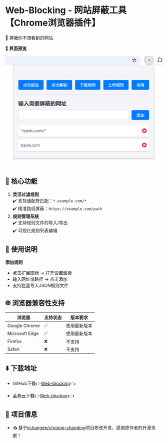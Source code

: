 # Web-Blocking - 网站屏蔽工具【Chrome浏览器插件】
🚫 屏蔽你不想看到的网站

**📱 界面预览**  

![项目截图](https://github.com/QsSama-W/Web-blocking/blob/main/%E6%95%88%E6%9E%9C%E5%9B%BE.png)  


## 🌟 核心功能  
1. **灵活过滤规则**  
   ✔️ 支持通配符匹配：`*.example.com/*`  
   ✔️ 精准路径屏蔽：`https://example.com/path`  
2. **规则管理系统**  
   ✔️ 支持规则文件的导入/导出  
   ✔️ 可视化规则列表编辑  


## 📖 使用说明  
 **添加规则**  
   - 点击扩展图标 → 打开设置面板  
   - 输入网址或路径 → 点击添加
   - 支持批量导入JSON规则文件  


## 🌐 浏览器兼容性支持
| 浏览器       | 支持状态 | 版本要求       |
|--------------|----------|----------------|
| Google Chrome | ✅ | 使用最新版本 |
| Microsoft Edge | ✅ | 使用最新版本 |
| Firefox      | ❌ | 不支持 |
| Safari       | ❌ | 不支持 |

## ⬇️ 下载地址
-  GitHub下载👉[Web-blocking](https://github.com/user-attachments/files/19516315/Web-blocking.zip)👈
  
-  蓝奏云下载👉[Web-blocking](https://wwls.lanzoue.com/ijWTZ2s1a7ba)👈


## 📢 项目信息
- 📥 基于[jichangee/chrome-chanding](https://github.com/jichangee/chrome-chanding)项目修改开发，感谢原作者的开源贡献！
